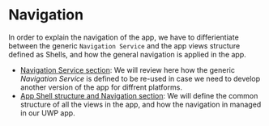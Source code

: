 # Navigation

In order to explain the navigation of the app, we have to differientiate between the generic `Navigation Service` and the app views structure defined as Shells, and how the general navigation is applied in the app.

- [Navigation Service section](navigation-service.md): We will review here how the generic *Navigation Service* is defined to be re-used in case we need to develop another version of the app for diffrent platforms.
- [App Shell structure and Navigation section](navigation-app.md): We will define the common structure of all the views in the app, and how the navigation in managed in our UWP app. 